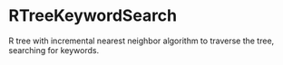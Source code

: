 # RTreeKeywordSearch
R tree with incremental nearest neighbor algorithm to traverse the tree, searching for keywords.
